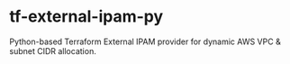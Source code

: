 # tf-external-ipam-py
Python-based Terraform External IPAM provider for dynamic AWS VPC &amp; subnet CIDR allocation.
